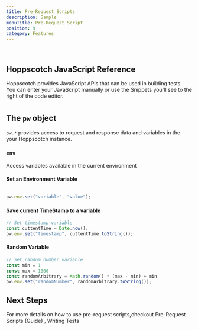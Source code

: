 ```yaml
---
title: Pre-Request Scripts
description: Sample
menuTitle: Pre-Request Script
position: 9
category: Features
---
```



<img src="/Features/preSnippet-dark.png" class="dark-img" alt=""/>
<img src="/Features/preSnippet-light.png" class="light-img"  alt=""/>

## Hoppscotch  JavaScript Reference

Hoppscotch provides JavaScript APIs that can be used in building tests. \
You can enter your JavaScript manually or use the Snippets you'll see to the right of the code editor.


#
## The `pw` object

`pw.*` provides access to request and response data and variables in the your Hoppscotch instance.


### `env`

Access variables available in the current environment

#### Set an Environment Variable

```javascript

pw.env.set("variable", "value");

```

#### Save current TimeStamp to a variable

```javascript
// Set timestamp variable
const cuttentTime = Date.now();
pw.env.set("timestamp", cuttentTime.toString());

```

#### Random Variable

```javascript
// Set random number variable
const min = 1
const max = 1000
const randomArbitrary = Math.random() * (max - min) + min
pw.env.set("randomNumber", randomArbitrary.toString());
```

## Next Steps
For more details on how to use pre-request scripts,checkout <nuxt-link to= "/quickstart/scripts">Pre-Request Scripts (Guide)</nuxt-link> , <nuxt-link to= "/features/tests">Writing Tests</nuxt-link> 